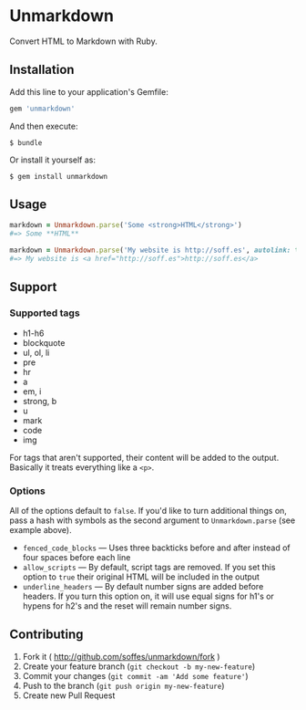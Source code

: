 # Unmarkdown

Convert HTML to Markdown with Ruby.

## Installation

Add this line to your application's Gemfile:

``` ruby
gem 'unmarkdown'
```

And then execute:

    $ bundle

Or install it yourself as:

    $ gem install unmarkdown

## Usage

``` ruby
markdown = Unmarkdown.parse('Some <strong>HTML</strong>')
#=> Some **HTML**

markdown = Unmarkdown.parse('My website is http://soff.es', autolink: true)
#=> My website is <a href="http://soff.es">http://soff.es</a>
```

## Support

### Supported tags

* h1-h6
* blockquote
* ul, ol, li
* pre
* hr
* a
* em, i
* strong, b
* u
* mark
* code
* img

For tags that aren't supported, their content will be added to the output. Basically it treats everything like a `<p>`.

### Options

All of the options default to `false`. If you'd like to turn additional things on, pass a hash with symbols as the second argument to `Unmarkdown.parse` (see example above).

* `fenced_code_blocks` — Uses three backticks before and after instead of four spaces before each line
* `allow_scripts` — By default, script tags are removed. If you set this option to `true` their original HTML will be included in the output
* `underline_headers` — By default number signs are added before headers. If you turn this option on, it will use equal signs for h1's or hypens for h2's and the reset will remain number signs.

## Contributing

1. Fork it ( http://github.com/soffes/unmarkdown/fork )
2. Create your feature branch (`git checkout -b my-new-feature`)
3. Commit your changes (`git commit -am 'Add some feature'`)
4. Push to the branch (`git push origin my-new-feature`)
5. Create new Pull Request
